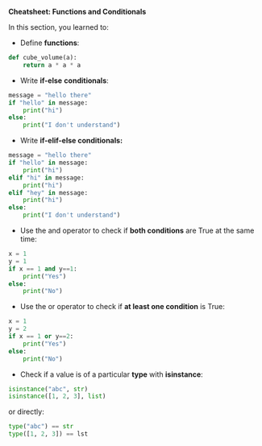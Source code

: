 **Cheatsheet: Functions and Conditionals**

In this section, you learned to:

*   Define **functions**:
    

```python   
def cube_volume(a):    
    return a * a * a   
```

*   Write **if-else** **conditionals**:
    

```python   
message = "hello there" 
if "hello" in message:    
    print("hi")
else:    
    print("I don't understand")   
```

*   Write **if-elif-else conditionals:**
    

```python   
message = "hello there" 
if "hello" in message:    
    print("hi")
elif "hi" in message:    
    print("hi")
elif "hey" in message:    
    print("hi")
else:    
    print("I don't understand")   
```

*   Use the and operator to check if **both conditions** are True at the same time:
    

```python   
x = 1
y = 1 
if x == 1 and y==1:    
    print("Yes")
else:    
    print("No")   
```

*   Use the or operator to check if **at least one condition** is True:
    

```python   
x = 1
y = 2 
if x == 1 or y==2:    
    print("Yes")
else:    
    print("No")   
```

*   Check if a value is of a particular **type** with **isinstance**:
    

```python   
isinstance("abc", str)
isinstance([1, 2, 3], list)   
```

or directly:

```python   
type("abc") == str
type([1, 2, 3]) == lst   
```